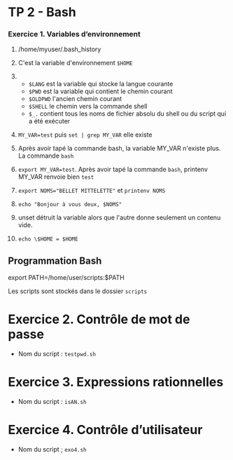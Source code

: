 # TP 2 - Bash

### Exercice 1. Variables d’environnement

1) /home/myuser/.bash_history
2) C'est la variable d'environnement `$HOME`

3)  - `$LANG` est la variable qui stocke la langue courante
     - `$PWD` est la variable qui contient le chemin courant
     - `$OLDPWD` l'ancien chemin courant
     - `$SHELL` le chemin vers la commande shell
     - `$_.` contient tous les noms de fichier absolu du shell ou du script qui a été exécuter

4) `MY_VAR=test` puis `set | grep MY_VAR` elle existe
5) Après avoir tapé la commande bash, la variable MY_VAR n'existe plus. La commande `bash` 
6) `export MY_VAR=test`. Après avoir tapé la commande `bash`, printenv MY_VAR renvoie bien `test`
7) `export NOMS="BELLET MITTELETTE"`  et `printenv NOMS`
8) `echo "Bonjour à vous deux, $NOMS"` 
9) unset détruit la variable alors que l'autre donne seulement un contenu vide.
10) `echo \$HOME = $HOME`

## Programmation Bash

export PATH=/home/user/scripts:$PATH

Les scripts sont stockés dans le dossier `scripts`

# Exercice 2. Contrôle de mot de passe

- Nom du script : `testpwd.sh`

# Exercice 3. Expressions rationnelles

- Nom du script : `isAN.sh`

# Exercice 4. Contrôle d’utilisateur

- Nom du script ; `exo4.sh`